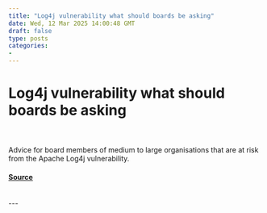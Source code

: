 ```yaml
---
title: "Log4j vulnerability what should boards be asking"
date: Wed, 12 Mar 2025 14:00:48 GMT
draft: false
type: posts
categories: 
- 
---
```

# Log4j vulnerability what should boards be asking

<br/>

<br/>
Advice for board members of medium to large organisations that are at risk from the Apache Log4j vulnerability.

#### [Source](https://www.ncsc.gov.uk/blog-post/log4j-vulnerability-what-should-boards-be-asking)

<br/>
---
